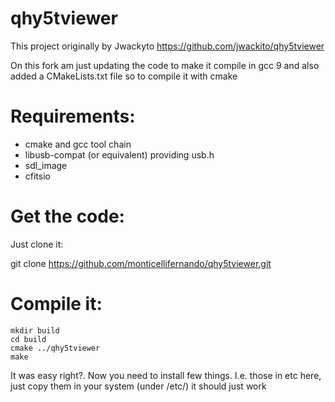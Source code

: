 qhy5tviewer
================

This project originally by Jwackyto https://github.com/jwackito/qhy5tviewer

On this fork am just updating the code to make it compile in gcc 9 and also added a CMakeLists.txt file so to compile it with cmake


Requirements:
==========
  * cmake and gcc tool chain
  * libusb-compat (or equivalent) providing usb.h
  * sdl\_image
  * cfitsio

Get the code:
===========
Just clone it:
  
   git clone https://github.com/monticellifernando/qhy5tviewer.git



Compile it:
=========

```
mkdir build
cd build
cmake ../qhy5tviewer
make
```

It was easy right?. Now you need to install few things. I.e. those in etc here, just copy them in your system (under /etc/) it should just work

